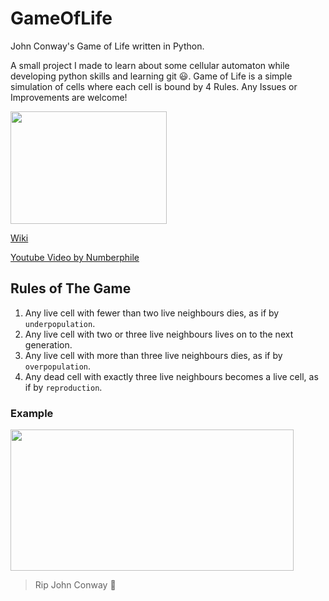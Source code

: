 # GameOfLife
John Conway's Game of Life written in Python.

A small project I made to learn about some cellular automaton while developing python skills and learning git 😃.
Game of Life is a simple simulation of cells where each cell is bound by 4 Rules.
Any Issues or Improvements are welcome!

<img src="https://upload.wikimedia.org/wikipedia/commons/e/e5/Gospers_glider_gun.gif" width="250" height="180"/>

[Wiki](https://en.wikipedia.org/wiki/Conway%27s_Game_of_Life)

[Youtube Video by Numberphile](https://www.youtube.com/watch?v=R9Plq-D1gEk)


## Rules of The Game
1. Any live cell with fewer than two live neighbours dies, as if by ```underpopulation```.
2. Any live cell with two or three live neighbours lives on to the next generation.
3. Any live cell with more than three live neighbours dies, as if by ```overpopulation```.
4. Any dead cell with exactly three live neighbours becomes a live cell, as if by ```reproduction```.

### Example
<img src="https://i.postimg.cc/BZzbPdNP/Screenshot-2.png" width="453" height="226"/>

> Rip John Conway :pray:
